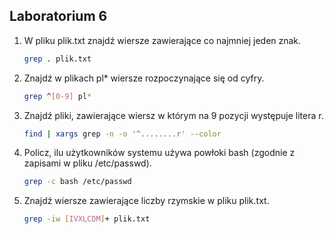 ## Laboratorium 6

1. W pliku plik.txt znajdź wiersze zawierające co najmniej jeden znak.
    ```sh
    grep . plik.txt
    ```

2. Znajdź w plikach pl* wiersze rozpoczynające się od cyfry.
    ```sh
    grep ^[0-9] pl*
    ```

3. Znajdź pliki, zawierające wiersz w którym na 9 pozycji występuje litera r.
    ```sh
    find | xargs grep -n -o '^........r' --color
    ```
4. Policz, ilu użytkowników systemu używa powłoki bash (zgodnie z zapisami w pliku /etc/passwd).
    ```sh
    grep -c bash /etc/passwd
    ```
5. Znajdź wiersze zawierające liczby rzymskie w pliku plik.txt.
    ```sh
    grep -iw [IVXLCDM]+ plik.txt
    ```
    
